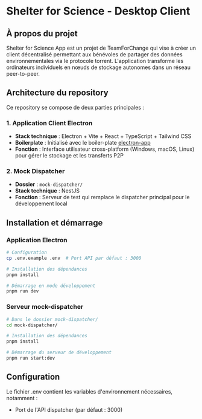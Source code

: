 # Shelter for Science - Desktop Client

## À propos du projet

Shelter for Science App est un projet de TeamForChange qui vise à créer un client décentralisé permettant aux bénévoles de partager des données environnementales via le protocole torrent. L'application transforme les ordinateurs individuels en nœuds de stockage autonomes dans un réseau peer-to-peer.

## Architecture du repository

Ce repository se compose de deux parties principales :

### 1. Application Client Electron
- **Stack technique** : Electron + Vite + React + TypeScript + Tailwind CSS
- **Boilerplate** : Initialisé avec le boiler-plate [electron-app](https://github.com/daltonmenezes/electron-app)
- **Fonction** : Interface utilisateur cross-platform (Windows, macOS, Linux) pour gérer le stockage et les transferts P2P

### 2. Mock Dispatcher
- **Dossier** : `mock-dispatcher/`
- **Stack technique** : NestJS
- **Fonction** : Serveur de test qui remplace le dispatcher principal pour le développement local

## Installation et démarrage

### Application Electron

```bash
# Configuration
cp .env.example .env  # Port API par défaut : 3000

# Installation des dépendances
pnpm install

# Démarrage en mode développement
pnpm run dev
```

### Serveur mock-dispatcher

```bash
# Dans le dossier mock-dispatcher/
cd mock-dispatcher/

# Installation des dépendances
pnpm install

# Démarrage du serveur de développement
pnpm run start:dev
```

## Configuration

Le fichier .env contient les variables d'environnement nécessaires, notamment :
- Port de l'API dispatcher (par défaut : 3000)


